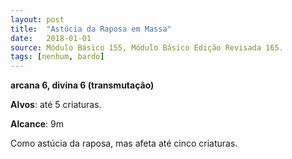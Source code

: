 ```yaml
---
layout: post
title:  "Astúcia da Raposa em Massa"
date:   2018-01-01
source: Módulo Básico 155, Módulo Básico Edição Revisada 165.
tags: [nenhum, bardo]
---
```


**arcana 6, divina 6 (transmutação)**

**Alvos**: até 5 criaturas.

**Alcance**: 9m

Como astúcia da raposa, mas afeta até cinco criaturas.
